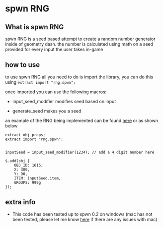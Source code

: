 # spwn RNG

## What is spwn RNG
 
spwn RNG is a seed based attempt to create a random number generator inside of geometry dash. the number is calculated using math on a seed provided for every input the user takes in-game

## how to use

to use spwn RNG all you need to do is import the library, you can do this using `extract import "rng.spwn";`

once imported you can use the following macros:

- input_seed_modifier
    modifies seed based on input

- generate_seed
    makes you a seed


an example of the RNG being implemented can be found [here](https://github.com/Wyliemaster/spwn-rng/blob/main/test.spwn) or as shown below

```spwn
extract obj_props;
extract import "rng.spwn";


inputSeed = input_seed_modifier(1234); // add a 4 digit number here

$.add(obj {
    OBJ_ID: 1615,
    X: 300,
    Y: 90,
    ITEM: inputSeed.item,
    GROUPS: 999g
});
```

## extra info

- This code has been tested up to spwn 0.2 on windows (mac has not been tested, please let me know [here](https://twitter.com/TheWylieMaster) if there are any issues with mac)